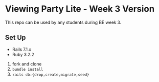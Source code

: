 # Viewing Party Lite - Week 3 Version

This repo can be used by any students during BE week 3.

## Set Up

* Rails 7.1.x
* Ruby 3.2.2

1. fork and clone
2. `bundle install`
3. `rails db:{drop,create,migrate,seed}`



